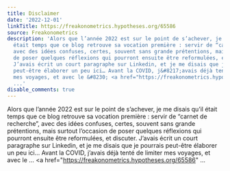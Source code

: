 ```yaml
---
title: Disclaimer
date: '2022-12-01'
linkTitle: https://freakonometrics.hypotheses.org/65586
source: Freakonometrics
description: 'Alors que l’année 2022 est sur le point de s’achever, je me disais qu’il
  était temps que ce blog retrouve sa vocation première : servir de “carnet de recherche”,
  avec des idées confuses, certes, souvent sans grande prétentions, mais surtout l’occasion
  de poser quelques réflexions qui pourront ensuite être reformulées, et discuter.
  J’avais écrit un court paragraphe sur Linkedin, et je me disais que je pourrais
  peut-être élaborer un peu ici… Avant la COVID, j&#8217;avais déjà tenté de limiter
  mes voyages, et avec le &#8230; <a href="https://freakonometrics.hypotheses.org/65586"
  ...'
disable_comments: true
---
```

Alors que l’année 2022 est sur le point de s’achever, je me disais qu’il était temps que ce blog retrouve sa vocation première : servir de “carnet de recherche”, avec des idées confuses, certes, souvent sans grande prétentions, mais surtout l’occasion de poser quelques réflexions qui pourront ensuite être reformulées, et discuter. J’avais écrit un court paragraphe sur Linkedin, et je me disais que je pourrais peut-être élaborer un peu ici… Avant la COVID, j&#8217;avais déjà tenté de limiter mes voyages, et avec le &#8230; <a href="https://freakonometrics.hypotheses.org/65586" ...